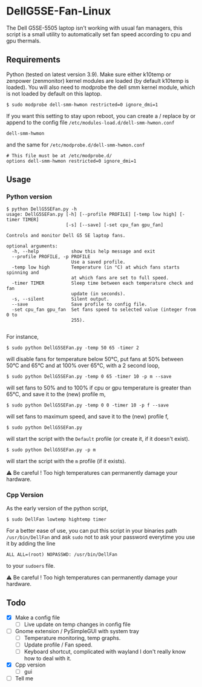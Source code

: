 # DellG5SE-Fan-Linux
The Dell G5SE-5505 laptop isn't working with usual fan managers, this script is a small utility to automatically set fan speed according to cpu and gpu thermals.
## Requirements
Python (tested on latest version 3.9). Make sure either k10temp or zenpower (zenmonitor) kernel modules are loaded (by default k10temp is loaded). 
You will also need to modprobe the dell smm kernel module, which is not loaded by default on this laptop.
```shell
$ sudo modprobe dell-smm-hwmon restricted=0 ignore_dmi=1
```
If you want this setting to stay upon reboot, you can create a / replace by or append to the config file  `/etc/modules-load.d/dell-smm-hwmon.conf` 
```shell
dell-smm-hwmon
```
and the same for `/etc/modprobe.d/dell-smm-hwmon.conf` 
```shell
# This file must be at /etc/modprobe.d/
options dell-smm-hwmon restricted=0 ignore_dmi=1
```
## Usage

### Python version
```shell
$ python DellG5SEFan.py -h 
usage: DellG5SEFan.py [-h] [--profile PROFILE] [-temp low high] [-timer TIMER]
                      [-s] [--save] [-set cpu_fan gpu_fan]

Controls and monitor Dell G5 SE laptop fans.

optional arguments:
  -h, --help            show this help message and exit
  --profile PROFILE, -p PROFILE
                        Use a saved profile.
  -temp low high        Temperature (in °C) at which fans starts spinning and
                        at which fans are set to full speed.
  -timer TIMER          Sleep time between each temperature check and fan
                        update (in seconds).
  -s, --silent          Silent output.
  --save                Save profile to config file.
  -set cpu_fan gpu_fan  Set fans speed to selected value (integer from 0 to
                        255).


```
For instance, 
```shell
$ sudo python DellG5SEFan.py -temp 50 65 -timer 2
```
will disable fans for temperature below 50°C, put fans at 50% between 50°C and 65°C and at 100% over 65°C, with a 2 second loop,

```shell
$ sudo python DellG5SEFan.py -temp 0 65 -timer 10 -p m --save
```
will set fans to 50% and to 100% if cpu or gpu temperature is greater than 65°C, and save it to the (new) profile m,

```shell
$ sudo python DellG5SEFan.py -temp 0 0 -timer 10 -p f --save
```
will set fans to maximum speed, and save it to the (new) profile f,
```shell
$ sudo python DellG5SEFan.py
```
will start the script with the `Default` profile (or create it, if it doesn't exist).
```shell
$ sudo python DellG5SEFan.py -p m
```
will start the script with the `m` profile (if it exists).

:warning: Be careful ! Too high temperatures can permanently damage your hardware.

### Cpp Version
As the early version of the python script, 
```shell
$ sudo DellFan lowtemp hightemp timer
```
For a better ease of use, you can put this script in your binaries path `/usr/bin/DellFan` and ask `sudo` not to ask your password everytime you use it by adding the line
```
ALL ALL=(root) NOPASSWD: /usr/bin/DellFan
```
to your `sudoers` file.

:warning: Be careful ! Too high temperatures can permanently damage your hardware.

## Todo
- [x] Make a config file
  - [ ] Live update on temp changes in config file
- [ ] Gnome extension / PySimpleGUI with system tray 
  - [ ] Temperature monitoring, temp graphs.
  - [ ] Update profile / Fan speed.
  - [ ] Keyboard shortcut, complicated with wayland I don't really know how to deal with it.
- [x] Cpp version
  - [ ] gui  
- [ ] Tell me 
